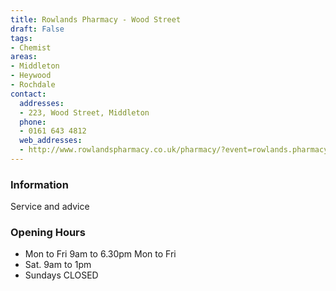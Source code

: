 ```yaml
---
title: Rowlands Pharmacy - Wood Street
draft: False
tags:
- Chemist
areas:
- Middleton
- Heywood
- Rochdale
contact:
  addresses:
  - 223, Wood Street, Middleton
  phone:
  - 0161 643 4812
  web_addresses:
  - http://www.rowlandspharmacy.co.uk/pharmacy/?event=rowlands.pharmacyfront.pharmacy.search&postcode=Middleton
---
```


### Information
Service and advice

### Opening Hours
* Mon to Fri  9am to 6.30pm Mon to Fri
* Sat. 9am to 1pm
* Sundays   CLOSED
